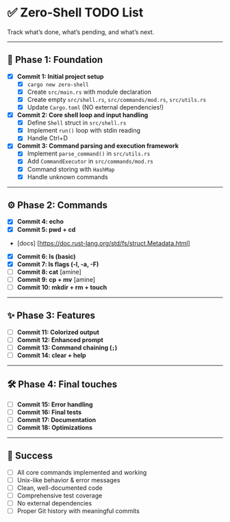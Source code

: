 # ✅ Zero-Shell TODO List

Track what’s done, what’s pending, and what’s next.

---

## 📍 Phase 1: Foundation

- [x] **Commit 1: Initial project setup**
  - [x] `cargo new zero-shell`
  - [x] Create `src/main.rs` with module declaration
  - [x] Create empty `src/shell.rs`, `src/commands/mod.rs`, `src/utils.rs`
  - [x] Update `Cargo.toml` (NO external dependencies!)
- [x] **Commit 2: Core shell loop and input handling**
  - [x] Define `Shell` struct in `src/shell.rs`
  - [x] Implement `run()` loop with stdin reading
  - [x] Handle Ctrl+D
- [x] **Commit 3: Command parsing and execution framework**
  - [x] Implement `parse_command()` in `src/utils.rs`
  - [x] Add `CommandExecutor` in `src/commands/mod.rs`
  - [x] Command storing with `HashMap`
  - [x] Handle unknown commands

---

## ⚙️ Phase 2: Commands

- [x] **Commit 4: echo**
- [x] **Commit 5: pwd + cd**
- [docs] [https://doc.rust-lang.org/std/fs/struct.Metadata.html]
- [x] **Commit 6: ls (basic)**
- [x] **Commit 7: ls flags (-l, -a, -F)**
- [ ] **Commit 8: cat**   [amine]
- [ ] **Commit 9: cp + mv**   [amine]
- [ ] **Commit 10: mkdir + rm + touch**

---

## ✨ Phase 3: Features

- [ ] **Commit 11: Colorized output**
- [ ] **Commit 12: Enhanced prompt**
- [ ] **Commit 13: Command chaining (`;`)**
- [ ] **Commit 14: clear + help**

---

## 🛠️ Phase 4: Final touches

- [ ] **Commit 15: Error handling**
- [ ] **Commit 16: Final tests**
- [ ] **Commit 17: Documentation**
- [ ] **Commit 18: Optimizations**

---

## 🎯 Success

- [ ] All core commands implemented and working
- [ ] Unix-like behavior & error messages
- [ ] Clean, well-documented code
- [ ] Comprehensive test coverage
- [ ] No external dependencies
- [ ] Proper Git history with meaningful commits
